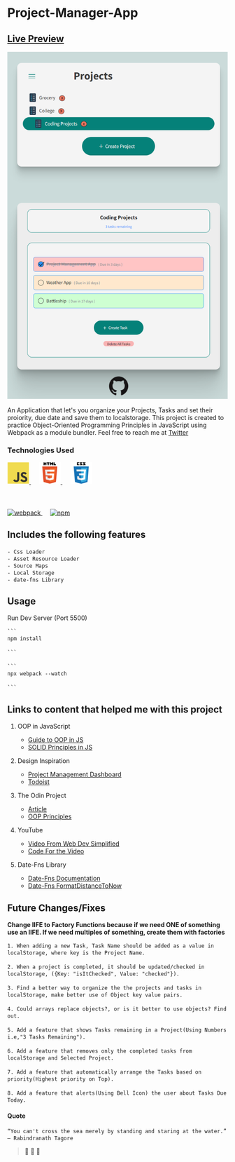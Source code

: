 # Project-Manager-App

## [Live Preview](https://hmjatt.github.io/Project-Management-App/)


![This is an image](https://github.com/hmjatt/hmjatt.github.io/blob/master/images/Project%20mgmt%20app.png)


An Application that let's you organize your Projects, Tasks and set their proiority, due date and save them to localstorage. This project is created to practice Object-Oriented Programming Principles in JavaScript using Webpack as a module bundler. Feel free to reach me at [Twitter](https://twitter.com/hmjatt/)


### Technologies Used

<a href="https://developer.mozilla.org/en-US/docs/Web/JavaScript" target="_blank" rel="noreferrer"> <img src="https://raw.githubusercontent.com/devicons/devicon/master/icons/javascript/javascript-original.svg" alt="javascript" width="50" height="50"/> </a>  &emsp;   <a href="https://www.w3.org/html/" target="_blank" rel="noreferrer"> <img src="https://raw.githubusercontent.com/devicons/devicon/master/icons/html5/html5-original-wordmark.svg" alt="html5" width="50" height="50"/> </a>  &emsp;   <a href="https://www.w3schools.com/css/" target="_blank" rel="noreferrer"> <img src="https://raw.githubusercontent.com/devicons/devicon/master/icons/css3/css3-original-wordmark.svg" alt="css3" width="50" height="50"/> </a>


<a href="https://webpack.js.org/" target="_blank" rel="noreferrer"> <img style="margin-top:40px;" src="https://raw.githubusercontent.com/webpack/media/master/logo/logo-on-dark-bg.svg" alt="webpack" width="180" height="100"/> </a>  &emsp;   <a href="https://www.npmjs.com/" target="_blank" rel="noreferrer"> <img style="margin-top:20px;" src="https://raw.githubusercontent.com/npm/logos/master/npm%20logo/npm-logo-red.svg" alt="npm" width="120" height="70"/> </a>


## Includes the following features

    - Css Loader
    - Asset Resource Loader
    - Source Maps
	- Local Storage
	- date-fns Library

## Usage

Run Dev Server (Port 5500)

    ```
    npm install

    ```

    ```
    npx webpack --watch

    ```

## Links to content that helped me with this project

1. OOP in JavaScript
    - [Guide to OOP in JS](https://betterprogramming.pub/object-oriented-programming-in-javascript-b3bda28d3e81)
    - [SOLID Principles in JS](https://thefullstack.xyz/solid-javascript/) 

2. Design Inspiration
    - [Project Management Dashboard](https://dribbble.com/shots/18048975-Project-Management-Dashboard)
    - [Todoist](https://en.todoist.com/)

3. The Odin Project
    - [Article](https://www.theodinproject.com/lessons/node-path-javascript-todo-list)
    - [OOP Principles](https://www.theodinproject.com/lessons/node-path-javascript-oop-principles)

4. YouTube 
    - [Video From Web Dev Simplified](https://www.youtube.com/watch?v=W7FaYfuwu70)
    - [Code For the Video](https://github.com/kevin-powell/todo-list-collab/tree/master/javascript-finished)

5. Date-Fns Library
	- [Date-Fns Documentation](https://date-fns.org/v2.14.0/docs/Getting-Started)
	- [Date-Fns FormatDistanceToNow](https://date-fns.org/v2.14.0/docs/formatDistanceToNow)



## Future Changes/Fixes

**Change IIFE to Factory Functions because if we need ONE of something use an IIFE. If we need multiples of something, create them with factories**

	1. When adding a new Task, Task Name should be added as a value in localStorage, where key is the Project Name.

	2. When a project is completed, it should be updated/checked in localStorage, ({Key: "isItChecked", Value: "checked"}).

	3. Find a better way to organize the the projects and tasks in localStorage, make better use of Object key value pairs.

	4. Could arrays replace objects?, or is it better to use objects? Find out.

	5. Add a feature that shows Tasks remaining in a Project(Using Numbers i.e,"3 Tasks Remaining").

	6. Add a feature that removes only the completed tasks from localStorage and Selected Project.

	7. Add a feature that automatically arrange the Tasks based on priority(Highest priority on Top).

	8. Add a feature that alerts(Using Bell Icon) the user about Tasks Due Today.



#### Quote

    “You can't cross the sea merely by standing and staring at the water.”
    — Rabindranath Tagore
>  	
> :ghost: :ocean: :love_you_gesture:
